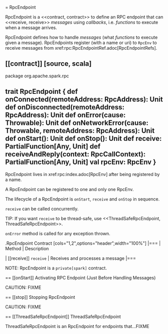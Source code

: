 = RpcEndpoint

RpcEndpoint is a <<contract, contract>> to define an RPC endpoint that can <<receive, receive>> *messages* using *callbacks*, i.e. *functions* to execute when a message arrives.

RpcEndpoint defines how to handle *messages* (what *functions* to execute given a message). RpcEndpoints register (with a name or uri) to `RpcEnv` to receive messages from xref:rpc:RpcEndpointRef.adoc[RpcEndpointRefs].

[[contract]]
[source, scala]
----
package org.apache.spark.rpc

trait RpcEndpoint {
  def onConnected(remoteAddress: RpcAddress): Unit
  def onDisconnected(remoteAddress: RpcAddress): Unit
  def onError(cause: Throwable): Unit
  def onNetworkError(cause: Throwable, remoteAddress: RpcAddress): Unit
  def onStart(): Unit
  def onStop(): Unit
  def receive: PartialFunction[Any, Unit]
  def receiveAndReply(context: RpcCallContext): PartialFunction[Any, Unit]
  val rpcEnv: RpcEnv
}
----

RpcEndpoint lives in xref:rpc:index.adoc[RpcEnv] after being registered by a name.

A RpcEndpoint can be registered to one and only one RpcEnv.

The lifecycle of a RpcEndpoint is `onStart`, `receive` and `onStop` in sequence.

`receive` can be called concurrently.

TIP: If you want `receive` to be thread-safe, use <<ThreadSafeRpcEndpoint, ThreadSafeRpcEndpoint>>.

`onError` method is called for any exception thrown.

.RpcEndpoint Contract
[cols="1,2",options="header",width="100%"]
|===
| Method
| Description

| [[receive]] `receive`
| Receives and processes a message
|===

NOTE: RpcEndpoint is a `private[spark]` contract.

== [[onStart]] Activating RPC Endpoint (Just Before Handling Messages)

CAUTION: FIXME

== [[stop]] Stopping RpcEndpoint

CAUTION: FIXME

== [[ThreadSafeRpcEndpoint]] ThreadSafeRpcEndpoint

ThreadSafeRpcEndpoint is an RpcEndpoint for endpoints that...FIXME
